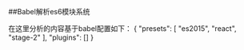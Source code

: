 ##Babel解析es6模块系统

在这里分析的内容基于babel配置如下：
    {
	"presets": [
		"es2015",
		"react",
		"stage-2"
	],
	"plugins": []
    }